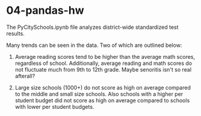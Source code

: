 # 04-pandas-hw

The PyCitySchools.ipynb file analyzes district-wide standardized test results. 

Many trends can be seen in the data. Two of which are outlined below: 

1. Average reading scores tend to be higher than the average math scores, regardless of school. Additionally, average reading and math scores do not fluctuate much from 9th to 12th grade. Maybe senoritis isn't so real afterall?  

2. Large size schools (1000+) do not score as high on average compared to the middle and small size schools. Also schools with a higher per student budget did not score as high on average compared to schools with lower per student budgets. 
